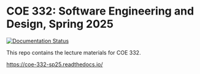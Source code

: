 # COE 332: Software Engineering and Design, Spring 2025

[![Documentation Status](https://readthedocs.org/projects/coe-332-sp25/badge/?version=latest)](https://coe-332-sp25.readthedocs.io/en/latest/?badge=latest)


This repo contains the lecture materials for COE 332.

https://coe-332-sp25.readthedocs.io/
